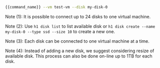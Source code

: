 ```bash
{{command_name}} --vm test-vm --disk my-disk-0
```

Note (1): It is possible to connect up to 24 disks to one virtual machine.

Note (2): Use ```h1 disk list``` to list available disk or 
          ```h1 disk create --name my-disk-0 --type ssd --size 10``` to create a new one.

Note (3): Each disk can be connected to one virtual machine at a time.

Note (4): Instead of adding a new disk, we suggest considering resize of available disk.
          This process can also be done on-line up to 1TB for each disk.
